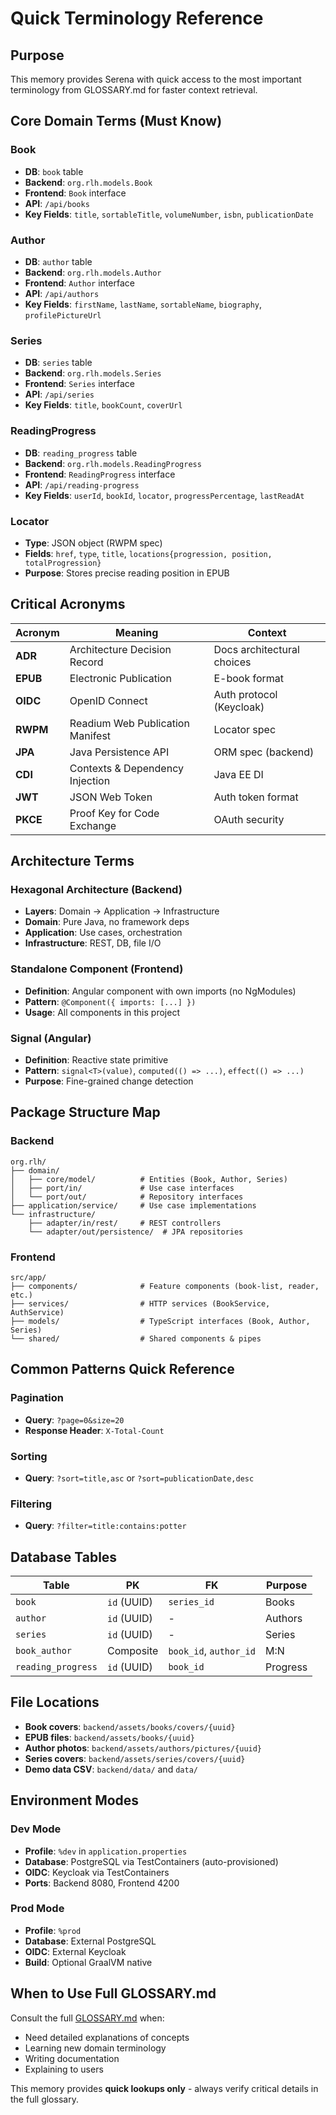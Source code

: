 # Quick Terminology Reference

## Purpose
This memory provides Serena with quick access to the most important terminology from GLOSSARY.md for faster context retrieval.

## Core Domain Terms (Must Know)

### Book
- **DB**: `book` table
- **Backend**: `org.rlh.models.Book`
- **Frontend**: `Book` interface
- **API**: `/api/books`
- **Key Fields**: `title`, `sortableTitle`, `volumeNumber`, `isbn`, `publicationDate`

### Author
- **DB**: `author` table
- **Backend**: `org.rlh.models.Author`
- **Frontend**: `Author` interface
- **API**: `/api/authors`
- **Key Fields**: `firstName`, `lastName`, `sortableName`, `biography`, `profilePictureUrl`

### Series
- **DB**: `series` table
- **Backend**: `org.rlh.models.Series`
- **Frontend**: `Series` interface
- **API**: `/api/series`
- **Key Fields**: `title`, `bookCount`, `coverUrl`

### ReadingProgress
- **DB**: `reading_progress` table
- **Backend**: `org.rlh.models.ReadingProgress`
- **Frontend**: `ReadingProgress` interface
- **API**: `/api/reading-progress`
- **Key Fields**: `userId`, `bookId`, `locator`, `progressPercentage`, `lastReadAt`

### Locator
- **Type**: JSON object (RWPM spec)
- **Fields**: `href`, `type`, `title`, `locations{progression, position, totalProgression}`
- **Purpose**: Stores precise reading position in EPUB

## Critical Acronyms

| Acronym | Meaning | Context |
|---------|---------|---------|
| **ADR** | Architecture Decision Record | Docs architectural choices |
| **EPUB** | Electronic Publication | E-book format |
| **OIDC** | OpenID Connect | Auth protocol (Keycloak) |
| **RWPM** | Readium Web Publication Manifest | Locator spec |
| **JPA** | Java Persistence API | ORM spec (backend) |
| **CDI** | Contexts & Dependency Injection | Java EE DI |
| **JWT** | JSON Web Token | Auth token format |
| **PKCE** | Proof Key for Code Exchange | OAuth security |

## Architecture Terms

### Hexagonal Architecture (Backend)
- **Layers**: Domain → Application → Infrastructure
- **Domain**: Pure Java, no framework deps
- **Application**: Use cases, orchestration
- **Infrastructure**: REST, DB, file I/O

### Standalone Component (Frontend)
- **Definition**: Angular component with own imports (no NgModules)
- **Pattern**: `@Component({ imports: [...] })`
- **Usage**: All components in this project

### Signal (Angular)
- **Definition**: Reactive state primitive
- **Pattern**: `signal<T>(value)`, `computed(() => ...)`, `effect(() => ...)`
- **Purpose**: Fine-grained change detection

## Package Structure Map

### Backend
```
org.rlh/
├── domain/
│   ├── core/model/          # Entities (Book, Author, Series)
│   ├── port/in/             # Use case interfaces
│   └── port/out/            # Repository interfaces
├── application/service/     # Use case implementations
└── infrastructure/
    ├── adapter/in/rest/     # REST controllers
    └── adapter/out/persistence/  # JPA repositories
```

### Frontend
```
src/app/
├── components/              # Feature components (book-list, reader, etc.)
├── services/                # HTTP services (BookService, AuthService)
├── models/                  # TypeScript interfaces (Book, Author, Series)
└── shared/                  # Shared components & pipes
```

## Common Patterns Quick Reference

### Pagination
- **Query**: `?page=0&size=20`
- **Response Header**: `X-Total-Count`

### Sorting
- **Query**: `?sort=title,asc` or `?sort=publicationDate,desc`

### Filtering
- **Query**: `?filter=title:contains:potter`

## Database Tables

| Table | PK | FK | Purpose |
|-------|----|----|---------|
| `book` | `id` (UUID) | `series_id` | Books |
| `author` | `id` (UUID) | - | Authors |
| `series` | `id` (UUID) | - | Series |
| `book_author` | Composite | `book_id`, `author_id` | M:N |
| `reading_progress` | `id` (UUID) | `book_id` | Progress |

## File Locations

- **Book covers**: `backend/assets/books/covers/{uuid}`
- **EPUB files**: `backend/assets/books/{uuid}`
- **Author photos**: `backend/assets/authors/pictures/{uuid}`
- **Series covers**: `backend/assets/series/covers/{uuid}`
- **Demo data CSV**: `backend/data/` and `data/`

## Environment Modes

### Dev Mode
- **Profile**: `%dev` in `application.properties`
- **Database**: PostgreSQL via TestContainers (auto-provisioned)
- **OIDC**: Keycloak via TestContainers
- **Ports**: Backend 8080, Frontend 4200

### Prod Mode
- **Profile**: `%prod`
- **Database**: External PostgreSQL
- **OIDC**: External Keycloak
- **Build**: Optional GraalVM native

## When to Use Full GLOSSARY.md

Consult the full [GLOSSARY.md](../../docs/GLOSSARY.md) when:
- Need detailed explanations of concepts
- Learning new domain terminology
- Writing documentation
- Explaining to users

This memory provides **quick lookups only** - always verify critical details in the full glossary.
